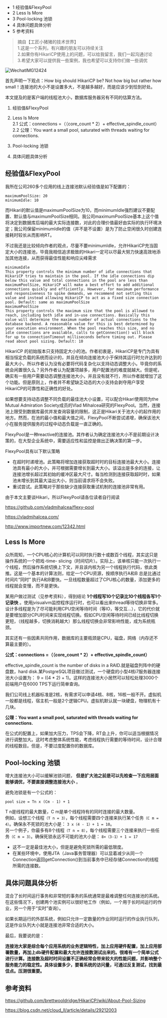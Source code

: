   * 1 经验值&FlexyPool
  * 2 Less Is More
  * 3 Pool-locking 池锁
  * 4 具体问题具体分析
  * 5 参考资料

> 摘自【工匠小猪猪的技术世界】  
>  1.这是一个系列，有兴趣的朋友可以持续关注  
>  2.如果你有HikariCP使用上的问题，可以给我留言，我们一起沟通讨论  
>  3.希望大家可以提供我一些案例，我也希望可以支持你们做一些调优

![WechatIMG12424](http://cmsblogs.qiniudn.com/WechatIMG12424.jpeg)

首先声明一下观点：How big should HikariCP be? Not how big but rather how
small！连接池的大小不是设置多大，不是越多越好，而是应该少到恰到好处。

本文提及的是客户端的线程池大小，数据库服务器另有不同的估算方法。

  1. 经验值&FlexyPool
  2. Less Is More  
2.1 公式：connections =（（core_count * 2）+ effective_spindle_count）  
2.2 公理：You want a small pool, saturated with threads waiting for connections.

  3. Pool-locking 池锁
  4. 具体问题具体分析

## 经验值&FlexyPool

我所在公司260多个应用的线上连接池默认经验值是如下配置的：

    
    
    maximumPoolSize: 20
    minimumIdle: 10
    
    

而Hikari的默认值是maximumPoolSize为10，而minimumIdle强烈建议不要配置、默认值与maximumPoolSize相同。我公司maximumPoolSize基本上这个值将决定到数据库后端的最大实际连接数，对此的合理价值最好由实际的执行环境决定；我公司保留minimumIdle的值（并不是不设置）是为了防止空闲很久时创建连接耗时较长从而影响RT。

不过我还是比较倾向作者的观点，尽量不要minimumIdle，允许HikariCP充当固定大小的连接池，毕竟我相信追求极致的Hikari一定可以尽最大努力快速高效地添加其他连接，从而获得最佳性能和响应尖峰需求

    
    
    minimumIdle 
    This property controls the minimum number of idle connections that HikariCP tries to maintain in the pool. If the idle connections dip below this value and total connections in the pool are less than maximumPoolSize, HikariCP will make a best effort to add additional connections quickly and efficiently. However, for maximum performance and responsiveness to spike demands, we recommend not setting this value and instead allowing HikariCP to act as a fixed size connection pool. Default: same as maximumPoolSize
    maximumPoolSize
    This property controls the maximum size that the pool is allowed to reach, including both idle and in-use connections. Basically this value will determine the maximum number of actual connections to the database backend. A reasonable value for this is best determined by your execution environment. When the pool reaches this size, and no idle connections are available, calls to getConnection() will block for up to connectionTimeout milliseconds before timing out. Please read about pool sizing. Default: 10
    

HikariCP
的初始版本只支持固定大小的池。作者初衷是，HikariCP是专门为具有相当恒定负载的系统而设计的，并且在倾向连接池大小于保持其运行时允许达到的最大大小，所以作者认为没有必要将代码复杂化以支持动态调整大小。毕竟你的系统会闲置很久么？另外作者认为配置项越多，用户配置池的难度就越大。但是呢，确实有一些用户需要动态调整连接池大小，并且没有就不行，所以作者就增加了这个功能。但是原则上，作者并不希望缺乏动态的大小支持会剥夺用户享受HikariCP的可靠性和正确性的好处。

如果想要支持动态调整不同负载的最佳池大小设置，可以配合Hikari使用同为the Mutual Admiration Society成员的Vlad
Mihalcea研究的FlexyPool。当然，连接池上限受到数据库最优并发查询容量的限制，这正是Hikari关于池大小的起作用的地方。然而，在池的最小值和最大值之间，FlexyPool不断尝试递增，确保该池大小在服务提供服务的过程中动态负载是一直正确的。

FlexyPool是一种reactive的连接池。其作者认为确定连接池大小不是前期设计决策的，在大型企业系统中，需要适应性和监控是做出正确决策的第一步。

FlexyPool具有以下默认策略

  * 在超时时递增池。此策略将增加连接获取超时时的目标连接池最大大小。连接池具有最小的大小，并可根据需要增长到最大大小。该溢出是多余的连接，让连接池增长超过其初始的缓冲区最大尺寸。每当检测到连接获取超时时，如果池未增长到其最大溢出大小，则当前请求将不会失败。
  * 重试尝试。此策略对于那些缺少连接获取重试机制的连接池非常有用。

由于本文主要谈Hikari，所以FlexyPool请各位读者自行阅读

<https://github.com/vladmihalcea/flexy-pool>

<https://vladmihalcea.com/>

<http://www.importnew.com/12342.html>

## Less Is More

众所周知，一个CPU核心的计算机可以同时执行数十或数百个线程，其实这只是操作系统的一个把戏-time-
slicing（时间切片）。实际上，该单核只能一次执行一个线程，然后操作系统切换上下文，并且该内核为另一个线程执行代码，依此类推。这是一个基本的计算法则，给定一个CPU资源，按顺序执行A和B
总是比通过时间片“同时” 执行A和B要快。一旦线程数量超过了CPU核心的数量，添加更多的线程就会变慢，而不是更快。

某用户做过测试（见参考资料），得到结论 **1个线程写10个记录比10个线程各写1个记录快**
。使用jvisualvm监控程序运行时，也可以看出来thread等待切换非常多。设计多线程是为了尽可能利用CPU空闲等待时间（等IO，等交互…），它的代价就是要增加部分CPU时间来实现线程切换。假如CPU空闲等待时间已经比线程切换更短，（线程越多，切换消耗越大）那么线程切换会非常影响性能，成为系统瓶颈。

其实还有一些因素共同作用，数据库的主要瓶颈是CPU，磁盘，网络（内存还不算最主要的）。

**公式：connections =（（core_count * 2）+ effective_spindle_count）**

effective_spindle_count is the number of disks in a RAID.就是磁盘列阵中的硬盘数，hard
disk.某PostgreSQL项目做过测试，一个硬盘的小型4核i7服务器连接池大小设置为： 9 = ((4 * 2) +
1)。这样的连接池大小居然可以轻松处理3000个前端用户在6000 TPS下运行简单查询。

我们公司线上机器标准是2核，有需求可以申请4核、8核，16核一般不开。虚拟机一般都是线程，宿主机一般是2个逻辑CPU。虚拟机默认就一块硬盘，物理机有十几块。

**公理：You want a small pool, saturated with threads waiting for connections.**

在公式的配置上，如果加大压力，TPS会下降，RT会上升，你可以适当根据情况进行调整加大。这时考虑整体系统性能，考虑线程执行需要的等待时间，设计合理的线程数目。但是，不要过度配置你的数据库。

## Pool-locking 池锁

增大连接池大小可以缓解池锁问题， **但是扩大池之前是可以先检查一下应用层面能够调优，不要直接调整连接池大小** 。

避免池锁是有一个公式的：

    
    
    pool size = Tn x (Cm - 1) + 1
    

T n是线程的最大数量，C m是单个线程持有的同时连接的最大数量。  
例如，设想三个线程`（T n = 3）`，每个线程需要四个连接来执行某个任务`（C m = 4）`。确保永不死锁的池大小是： `3 x（4 - 1）+ 1
= 10`。  
另一个例子，你最多有8个线程`（T n = 8）`，每个线程需要三个连接来执行一些任务`（C m = 3）`。确保死锁永远不可能的池大小是：
`8×（3-1）+ 1 = 17`

  * 这不一定是最佳池大小，但是是避免死锁所需的最低限度。
  * 在某些环境中，使用JTA（Java事务管理器）可以显着减少从同一个Connection返回getConnection()到当前事务中已经存储Connection的线程所需的连接数。

## 具体问题具体分析

混合了长时间运行事务和非常短的事务的系统通常是最难调整任何连接池的系统。在这些情况下，创建两个池实例可以很好地工作（例如，一个用于长时间运行的作业，另一个用于“实时”查询）。

如果长期运行的外部系统，例如只允许一定数量的作业同时运行的作业执行队列，这是作业队列大小就是连接池非常合适的大小。

最后，我要说的是：

**连接池大家是综合每个应用系统的业务逻辑特性，加上应用硬件配置，加上应用部署数量，再加上db硬件配置和最大允许连接数测试出来的。很难有一个简单公式进行计算。连接数及超时时间设置不正确经常会带来较大的性能问题，并影响整个服务能力的稳定性。具体设置多少，要看系统的访问量，可通过反复测试，找到最佳点。压测很重要。**

##  参考资料

<https://github.com/brettwooldridge/HikariCP/wiki/About-Pool-Sizing>

<https://blog.csdn.net/cloud_ll/article/details/29212003>

